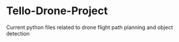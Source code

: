 # Tello-Drone-Project
Current python files related to drone flight path planning and object detection
